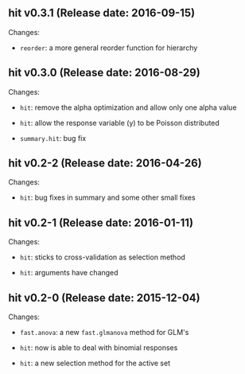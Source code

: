 ## hit v0.3.1 (Release date: 2016-09-15)

Changes: 

* ``reorder``: a more general reorder function for hierarchy



## hit v0.3.0 (Release date: 2016-08-29)

Changes:

* ``hit``: remove the alpha optimization and allow only one alpha value

* ``hit``: allow the response variable (y) to be Poisson distributed

* ``summary.hit``: bug fix  



## hit v0.2-2 (Release date: 2016-04-26)

Changes:

* ``hit``: bug fixes in summary and some other small fixes



## hit v0.2-1 (Release date: 2016-01-11)

Changes:

* ``hit``: sticks to cross-validation as selection method

* ``hit``: arguments have changed



## hit v0.2-0 (Release date: 2015-12-04)

Changes:

* ``fast.anova``: a new ``fast.glmanova`` method for GLM's

* ``hit``: now is able to deal with binomial responses

* ``hit``: a new selection method for the active set
